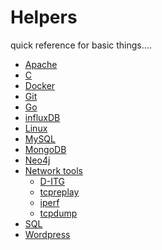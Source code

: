Helpers
=======
quick reference for basic things....

 - [Apache](Apache/)
 - [C](C/)
 - [Docker](Docker/)
 - [Git](Git/)
 - [Go](Go/)
 - [influxDB](influxDB/)
 - [Linux](Linux/)
 - [MySQL](MySQL/)
 - [MongoDB](MongoDB/)
 - [Neo4j](Neo4j/)
 - [Network tools](Network_tools/)
     - [D-ITG](Network_tools/D-ITG/)
     - [tcpreplay](Network_tools/TCP_replay/)
     - [iperf](Network_tools/iperf/)
     - [tcpdump](Network_tools/tcpdump/)
 - [SQL](SQL/)
 - [Wordpress](Wordpress/) 
